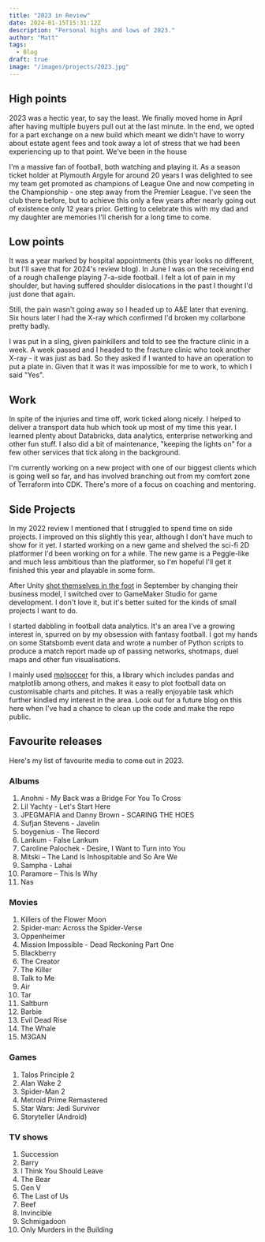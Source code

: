 ```yaml
---
title: "2023 in Review"
date: 2024-01-15T15:31:12Z
description: "Personal highs and lows of 2023."
author: "Matt"
tags:
  - Blog
draft: true
image: "/images/projects/2023.jpg"
---
```


## High points
2023 was a hectic year, to say the least. We finally moved home in April after having multiple buyers pull out at the last minute. In the end, we opted for a part exchange on a new build which meant we didn't have to worry about estate agent fees and took away a lot of stress that we had been experiencing up to that point. We've been in the house 

I'm a massive fan of football, both watching and playing it. As a season ticket holder at Plymouth Argyle for around 20 years I was delighted to see my team get promoted as champions of League One and now competing in the Championship - one step away from the Premier League. I've seen the club there before, but to achieve this only a few years after nearly going out of existence only 12 years prior. Getting to celebrate this with my dad and my daughter are memories I'll cherish for a long time to come.

## Low points
It was a year marked by hospital appointments (this year looks no different, but I'll save that for 2024's review blog). In June I was on the receiving end of a rough challenge playing 7-a-side football. I felt a lot of pain in my shoulder, but having suffered shoulder dislocations in the past I thought I'd just done that again.

Still, the pain wasn't going away so I headed up to A&E later that evening. Six hours later I had the X-ray which confirmed I'd broken my collarbone pretty badly.

I was put in a sling, given painkillers and told to see the fracture clinic in a week. A week passed and I headed to the fracture clinic who took another X-ray - it was just as bad. So they asked if I wanted to have an operation to put a plate in. Given that it was it was impossible for me to work, to which I said "Yes". 

## Work 
In spite of the injuries and time off, work ticked along nicely. I helped to deliver a transport data hub which took up most of my time this year. I learned plenty about Databricks, data analytics, enterprise networking and other fun stuff. I also did a bit of maintenance, "keeping the lights on" for a few other services that tick along in the background.

I'm currently working on a new project with one of our biggest clients which is going well so far, and has involved branching out from my comfort zone of Terraform into CDK. There's more of a focus on coaching and mentoring.

## Side Projects

In my 2022 review I mentioned that I struggled to spend time on side projects. I improved on this slightly this year, although I don't have much to show for it yet. I started working on a new game and shelved the sci-fi 2D platformer I'd been working on for a while. The new game is a Peggle-like and much less ambitious than the platformer, so I'm hopeful I'll get it finished this year and playable in some form. 

After Unity [shot themselves in the foot](https://www.wired.com/story/unity-walks-back-policies-lost-trust/) in September by changing their business model, I switched over to GameMaker Studio for game development. I don't love it, but it's better suited for the kinds of small projects I want to do. 

I started dabbling in football data analytics. It's an area I've a growing interest in, spurred on by my obsession with fantasy football. I got my hands on some Statsbomb event data and wrote a number of Python scripts to produce a match report made up of passing networks, shotmaps, duel maps and other fun visualisations. 

I mainly used [mplsoccer](https://github.com/andrewRowlinson/mplsoccer) for this, a library which includes pandas and matplotlib among others, and makes it easy to plot football data on customisable charts and pitches. It was a really enjoyable task which further kindled my interest in the area. Look out for a future blog on this here when I've had a chance to clean up the code and make the repo public.

## Favourite releases

Here's my list of favourite media to come out in 2023.

### Albums
1. Anohni - My Back was a Bridge For You To Cross
2. Lil Yachty - Let's Start Here
3. JPEGMAFIA and Danny Brown - SCARING THE HOES
4. Sufjan Stevens - Javelin
5. boygenius - The Record
6. Lankum - False Lankum
7. Caroline Palochek - Desire, I Want to Turn into You
8. Mitski – The Land Is Inhospitable and So Are We
9. Sampha - Lahai
10. Paramore – This Is Why
12. Nas

### Movies
1. Killers of the Flower Moon
2. Spider-man: Across the Spider-Verse
3. Oppenheimer
4. Mission Impossible - Dead Reckoning Part One
5. Blackberry
6. The Creator
7. The Killer
8. Talk to Me
10. Air
11. Tar
12. Saltburn
13. Barbie
14. Evil Dead Rise
15. The Whale
16. M3GAN

### Games 
1. Talos Principle 2
2. Alan Wake 2
3. Spider-Man 2
4. Metroid Prime Remastered
5. Star Wars: Jedi Survivor
6. Storyteller (Android)

### TV shows 
1. Succession
2. Barry
3. I Think You Should Leave
4. The Bear
5. Gen V
6. The Last of Us
7. Beef
8. Invincible
9. Schmigadoon
10. Only Murders in the Building
